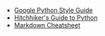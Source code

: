 
* [Google Python Style Guide](https://google.github.io/styleguide/pyguide.html)
* [Hitchhiker's Guide to Python](http://docs.python-guide.org/en/latest/writing/documentation/)
* [Markdown Cheatsheet](https://github.com/adam-p/markdown-here/wiki/Markdown-Cheatsheet)

